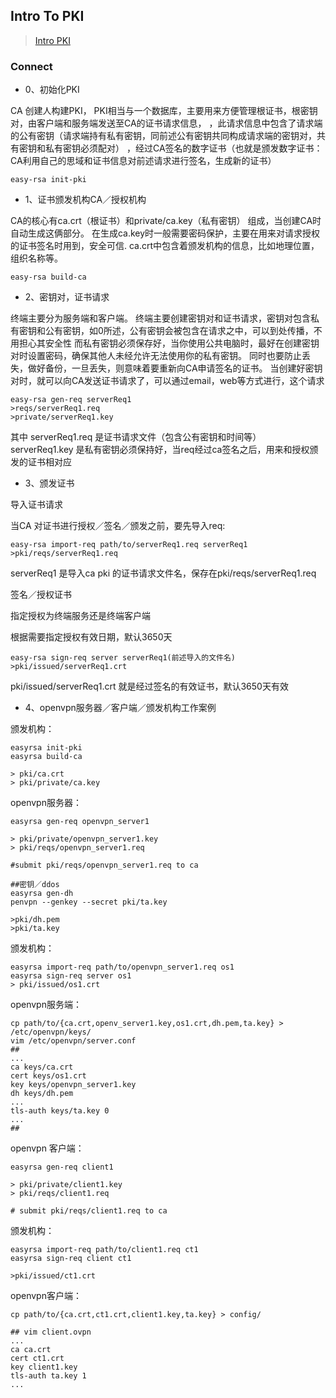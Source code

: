 ## Intro To PKI

> [Intro PKI](https://github.com/QueuingKoala/easyrsa3/blob/master/doc/Intro-To-PKI.md)


### Connect

* 0、初始化PKI

CA 创建人构建PKI， PKI相当与一个数据库，主要用来方便管理根证书，根密钥对，由客户端和服务端发送至CA的证书请求信息，
，此请求信息中包含了请求端的公有密钥（请求端持有私有密钥，同前述公有密钥共同构成请求端的密钥对，共有密钥和私有密钥必须配对）
，经过CA签名的数字证书（也就是颁发数字证书：CA利用自己的思域和证书信息对前述请求进行签名，生成新的证书）

```
easy-rsa init-pki
```

* 1、证书颁发机构CA／授权机构

CA的核心有ca.crt（根证书）和private/ca.key（私有密钥） 组成，当创建CA时自动生成这俩部分。
在生成ca.key时一般需要密码保护，主要在用来对请求授权的证书签名时用到，安全可信.
ca.crt中包含着颁发机构的信息，比如地理位置，组织名称等。

```
easy-rsa build-ca
```


* 2、密钥对，证书请求

终端主要分为服务端和客户端。
终端主要创建密钥对和证书请求，密钥对包含私有密钥和公有密钥，如0所述，公有密钥会被包含在请求之中，可以到处传播，不用担心其安全性
而私有密钥必须保存好，当你使用公共电脑时，最好在创建密钥对时设置密码，确保其他人未经允许无法使用你的私有密钥。
同时也要防止丢失，做好备份，一旦丢失，则意味着要重新向CA申请签名的证书。
当创建好密钥对时，就可以向CA发送证书请求了，可以通过email，web等方式进行，这个请求


```
easy-rsa gen-req serverReq1
>reqs/serverReq1.req
>private/serverReq1.key
```

其中 serverReq1.req 是证书请求文件（包含公有密钥和时间等）
serverReq1.key 是私有密钥必须保持好，当req经过ca签名之后，用来和授权颁发的证书相对应

* 3、颁发证书

导入证书请求

当CA 对证书进行授权／签名／颁发之前，要先导入req:

```
easy-rsa import-req path/to/serverReq1.req serverReq1
>pki/reqs/serverReq1.req
```

serverReq1 是导入ca pki 的证书请求文件名，保存在pki/reqs/serverReq1.req


签名／授权证书

指定授权为终端服务还是终端客户端

根据需要指定授权有效日期，默认3650天

```
easy-rsa sign-req server serverReq1(前述导入的文件名)
>pki/issued/serverReq1.crt
```
pki/issued/serverReq1.crt 就是经过签名的有效证书，默认3650天有效

* 4、openvpn服务器／客户端／颁发机构工作案例

颁发机构：

```
easyrsa init-pki
easyrsa build-ca

> pki/ca.crt
> pki/private/ca.key

```

openvpn服务器：

```
easyrsa gen-req openvpn_server1

> pki/private/openvpn_server1.key
> pki/reqs/openvpn_server1.req

#submit pki/reqs/openvpn_server1.req to ca

##密钥／ddos
easyrsa gen-dh
penvpn --genkey --secret pki/ta.key

>pki/dh.pem
>pki/ta.key

```

颁发机构：

```
easyrsa import-req path/to/openvpn_server1.req os1
easyrsa sign-req server os1
> pki/issued/os1.crt
````

openvpn服务端：

```
cp path/to/{ca.crt,openv_server1.key,os1.crt,dh.pem,ta.key} > /etc/openvpn/keys/
vim /etc/openvpn/server.conf
##
...
ca keys/ca.crt
cert keys/os1.crt
key keys/openvpn_server1.key
dh keys/dh.pem
...
tls-auth keys/ta.key 0
...
##

```
openvpn 客户端：

```
easyrsa gen-req client1

> pki/private/client1.key
> pki/reqs/client1.req

# submit pki/reqs/client1.req to ca

```

颁发机构：

```
easyrsa import-req path/to/client1.req ct1
easyrsa sign-req client ct1

>pki/issued/ct1.crt
```

openvpn客户端：

```
cp path/to/{ca.crt,ct1.crt,client1.key,ta.key} > config/

## vim client.ovpn
...
ca ca.crt
cert ct1.crt
key client1.key
tls-auth ta.key 1
...

```
